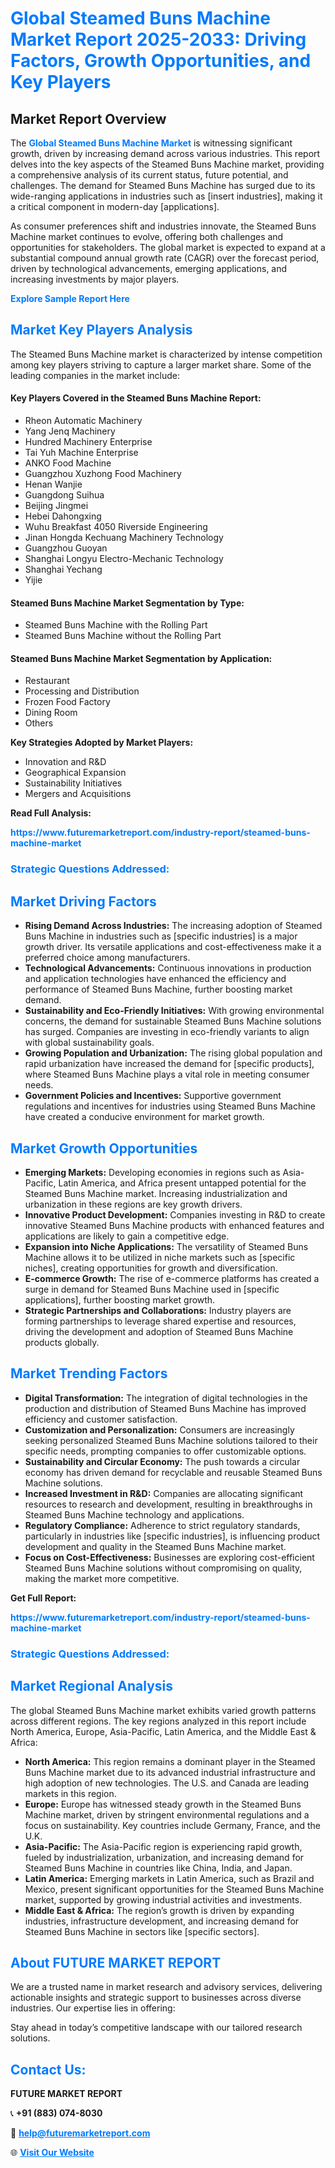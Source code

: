 <h1 style="color: #007BFF;">Global Steamed Buns Machine Market Report 2025-2033: Driving Factors, Growth Opportunities, and Key Players</h1>

<section id="overview">
<h2>Market Report Overview</h2>
<p>The <a href="https://www.futuremarketreport.com/industry-report/steamed-buns-machine-market" style="color: #007BFF; text-decoration: none;"><strong>Global Steamed Buns Machine Market</strong></a> is witnessing significant growth, driven by increasing demand across various industries. This report delves into the key aspects of the Steamed Buns Machine market, providing a comprehensive analysis of its current status, future potential, and challenges. The demand for Steamed Buns Machine has surged due to its wide-ranging applications in industries such as [insert industries], making it a critical component in modern-day [applications].</p>
<p>As consumer preferences shift and industries innovate, the Steamed Buns Machine market continues to evolve, offering both challenges and opportunities for stakeholders. The global market is expected to expand at a substantial compound annual growth rate (CAGR) over the forecast period, driven by technological advancements, emerging applications, and increasing investments by major players.</p>
</section>

<section id="overview">
<p><a href="https://www.futuremarketreport.com/request-sample/reportId=85013" style="color: #007BFF; text-decoration: none;"><strong>Explore Sample Report Here</strong></a></p>
</section>

<section id="key-players">
<h2 style="color: #007BFF;">Market Key Players Analysis</h2>
<p>The Steamed Buns Machine market is characterized by intense competition among key players striving to capture a larger market share. Some of the leading companies in the market include:</p>
<h4>Key Players Covered in the Steamed Buns Machine Report:</h4>
<ul><li>Rheon Automatic Machinery</li><li>Yang Jenq Machinery</li><li>Hundred Machinery Enterprise</li><li>Tai Yuh Machine Enterprise</li><li>ANKO Food Machine</li><li>Guangzhou Xuzhong Food Machinery</li><li>Henan Wanjie</li><li>Guangdong Suihua</li><li>Beijing Jingmei</li><li>Hebei Dahongxing</li><li>Wuhu Breakfast 4050 Riverside Engineering</li><li>Jinan Hongda Kechuang Machinery Technology</li><li>Guangzhou Guoyan</li><li>Shanghai Longyu Electro-Mechanic Technology</li><li>Shanghai Yechang</li><li>Yijie</li></ul>
<h4>Steamed Buns Machine Market Segmentation by Type:</h4>
<ul><li>Steamed Buns Machine with the Rolling Part</li><li>Steamed Buns Machine without the Rolling Part</li></ul>

<h4>Steamed Buns Machine Market Segmentation by Application:</h4>
<ul><li>Restaurant</li><li>Processing and Distribution</li><li>Frozen Food Factory</li><li>Dining Room</li><li>Others</li></ul>
<p><strong>Key Strategies Adopted by Market Players:</strong></p>
<ul>
<li>Innovation and R&D</li>
<li>Geographical Expansion</li>
<li>Sustainability Initiatives</li>
<li>Mergers and Acquisitions</li>
</ul>
</section>

<section>
<p><strong>Read Full Analysis: </strong></p><a href="https://www.futuremarketreport.com/industry-report/steamed-buns-machine-market" style="color: #007BFF; text-decoration: none;"><strong>https://www.futuremarketreport.com/industry-report/steamed-buns-machine-market</strong></a>
<h3 style="color: #007BFF;">Strategic Questions Addressed:</h3>
</section>

<section id="driving-factors">
<h2 style="color: #007BFF;">Market Driving Factors</h2>
<ul>
<li><strong>Rising Demand Across Industries:</strong> The increasing adoption of Steamed Buns Machine in industries such as [specific industries] is a major growth driver. Its versatile applications and cost-effectiveness make it a preferred choice among manufacturers.</li>
<li><strong>Technological Advancements:</strong> Continuous innovations in production and application technologies have enhanced the efficiency and performance of Steamed Buns Machine, further boosting market demand.</li>
<li><strong>Sustainability and Eco-Friendly Initiatives:</strong> With growing environmental concerns, the demand for sustainable Steamed Buns Machine solutions has surged. Companies are investing in eco-friendly variants to align with global sustainability goals.</li>
<li><strong>Growing Population and Urbanization:</strong> The rising global population and rapid urbanization have increased the demand for [specific products], where Steamed Buns Machine plays a vital role in meeting consumer needs.</li>
<li><strong>Government Policies and Incentives:</strong> Supportive government regulations and incentives for industries using Steamed Buns Machine have created a conducive environment for market growth.</li>
</ul>
</section>

<section id="growth-opportunities">
<h2 style="color: #007BFF;">Market Growth Opportunities</h2>
<ul>
<li><strong>Emerging Markets:</strong> Developing economies in regions such as Asia-Pacific, Latin America, and Africa present untapped potential for the Steamed Buns Machine market. Increasing industrialization and urbanization in these regions are key growth drivers.</li>
<li><strong>Innovative Product Development:</strong> Companies investing in R&D to create innovative Steamed Buns Machine products with enhanced features and applications are likely to gain a competitive edge.</li>
<li><strong>Expansion into Niche Applications:</strong> The versatility of Steamed Buns Machine allows it to be utilized in niche markets such as [specific niches], creating opportunities for growth and diversification.</li>
<li><strong>E-commerce Growth:</strong> The rise of e-commerce platforms has created a surge in demand for Steamed Buns Machine used in [specific applications], further boosting market growth.</li>
<li><strong>Strategic Partnerships and Collaborations:</strong> Industry players are forming partnerships to leverage shared expertise and resources, driving the development and adoption of Steamed Buns Machine products globally.</li>
</ul>
</section>

<section id="trending-factors">
<h2 style="color: #007BFF;">Market Trending Factors</h2>
<ul>
<li><strong>Digital Transformation:</strong> The integration of digital technologies in the production and distribution of Steamed Buns Machine has improved efficiency and customer satisfaction.</li>
<li><strong>Customization and Personalization:</strong> Consumers are increasingly seeking personalized Steamed Buns Machine solutions tailored to their specific needs, prompting companies to offer customizable options.</li>
<li><strong>Sustainability and Circular Economy:</strong> The push towards a circular economy has driven demand for recyclable and reusable Steamed Buns Machine solutions.</li>
<li><strong>Increased Investment in R&D:</strong> Companies are allocating significant resources to research and development, resulting in breakthroughs in Steamed Buns Machine technology and applications.</li>
<li><strong>Regulatory Compliance:</strong> Adherence to strict regulatory standards, particularly in industries like [specific industries], is influencing product development and quality in the Steamed Buns Machine market.</li>
<li><strong>Focus on Cost-Effectiveness:</strong> Businesses are exploring cost-efficient Steamed Buns Machine solutions without compromising on quality, making the market more competitive.</li>
</ul>
</section>

<section>
<p><strong>Get Full Report: </strong></p><a href="https://www.futuremarketreport.com/industry-report/steamed-buns-machine-market" style="color: #007BFF; text-decoration: none;"><strong>https://www.futuremarketreport.com/industry-report/steamed-buns-machine-market</strong></a>
<h3 style="color: #007BFF;">Strategic Questions Addressed:</h3>
</section>


<section id="regional-analysis">
<h2 style="color: #007BFF;">Market Regional Analysis</h2>
<p>The global Steamed Buns Machine market exhibits varied growth patterns across different regions. The key regions analyzed in this report include North America, Europe, Asia-Pacific, Latin America, and the Middle East & Africa:</p>
<ul>
<li><strong>North America:</strong> This region remains a dominant player in the Steamed Buns Machine market due to its advanced industrial infrastructure and high adoption of new technologies. The U.S. and Canada are leading markets in this region.</li>
<li><strong>Europe:</strong> Europe has witnessed steady growth in the Steamed Buns Machine market, driven by stringent environmental regulations and a focus on sustainability. Key countries include Germany, France, and the U.K.</li>
<li><strong>Asia-Pacific:</strong> The Asia-Pacific region is experiencing rapid growth, fueled by industrialization, urbanization, and increasing demand for Steamed Buns Machine in countries like China, India, and Japan.</li>
<li><strong>Latin America:</strong> Emerging markets in Latin America, such as Brazil and Mexico, present significant opportunities for the Steamed Buns Machine market, supported by growing industrial activities and investments.</li>
<li><strong>Middle East & Africa:</strong> The region’s growth is driven by expanding industries, infrastructure development, and increasing demand for Steamed Buns Machine in sectors like [specific sectors].</li>
</ul>
</section>

<footer>
<h2 style="color: #007BFF;">About FUTURE MARKET REPORT</h2>
<p>We are a trusted name in market research and advisory services, delivering actionable insights and strategic support to businesses across diverse industries. Our expertise lies in offering:</p>

<p>Stay ahead in today’s competitive landscape with our tailored research solutions.</p>

<h2 style="color: #007BFF;">Contact Us:</h2>
<p><strong>FUTURE MARKET REPORT</strong></p>
<p>📞 <strong>+91 (883) 074-8030</strong></p>
<p>📧 <strong><a href="mailto:help@futuremarketreport.com" style="color: #007BFF;">help@futuremarketreport.com</a></strong></p>
<p>🌐 <strong><a href="https://www.futuremarketreport.com/" style="color: #007BFF;">Visit Our Website</a></strong></p>
</footer>